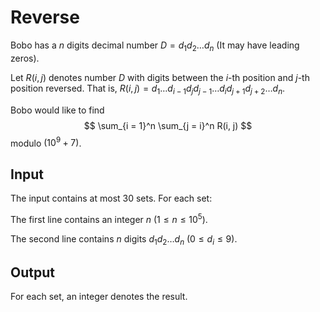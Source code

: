 # Reverse

Bobo has a $n$ digits decimal number $D = d_1d_2\dots d_n$ (It may have leading zeros).

Let $R(i, j)$ denotes number $D$ with digits between the $i$-th position and $j$-th position reversed. That is, $R(i, j) = d_1\dots d_{i - 1} d_jd_{j - 1}\dots d_i d_{j + 1}d_{j + 2}\dots d_n$.

Bobo would like to find $$ \sum_{i = 1}^n \sum_{j = i}^n R(i, j) $$ modulo $(10^9+7)$.

## Input

The input contains at most $30$ sets. For each set:

The first line contains an integer $n$ ($1 \leq n \leq 10^5$).

The second line contains $n$ digits $d_1d_2\dots d_n$ $(0 \leq d_i \leq 9)$.

## Output

For each set, an integer denotes the result.
